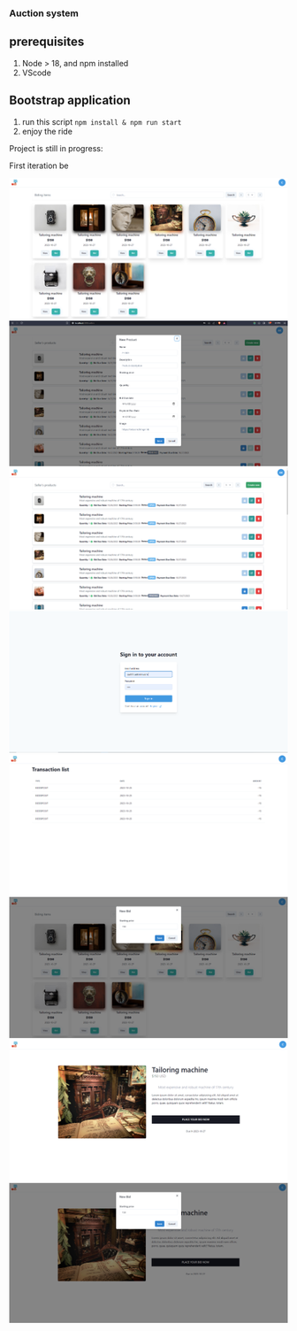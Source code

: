 ### Auction system
## prerequisites

1. Node > 18, and npm installed
2. VScode

## Bootstrap application

1. run this script ```npm install & npm run start```
2. enjoy the ride

Project is still in progress:

First iteration be

![Alt text](./src/assets/images/auction1.png)
![Alt text](./src/assets/images/auction.png)
![Alt text](./src/assets/images/image%20(11).png)
![Alt text](./src/assets/images/image%20(12).png)
![Alt text](./src/assets/images/image%20(13).png)
![Alt text](./src/assets/images/image%20(14).png)
![Alt text](./src/assets/images/image%20(15).png)
![Alt text](./src/assets/images/image%20(16).png)
